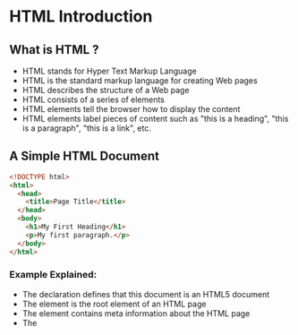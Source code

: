 # HTML Introduction

## What is HTML ?

- HTML stands for Hyper Text Markup Language
- HTML is the standard markup language for creating Web pages
- HTML describes the structure of a Web page
- HTML consists of a series of elements
- HTML elements tell the browser how to display the content
- HTML elements label pieces of content such as "this is a heading", "this is a paragraph", "this is a link", etc.

## A Simple HTML Document

```html
<!DOCTYPE html>
<html>
  <head>
    <title>Page Title</title>
  </head>
  <body>
    <h1>My First Heading</h1>
    <p>My first paragraph.</p>
  </body>
</html>
```

### Example Explained:

- The <!DOCTYPE html> declaration defines that this document is an HTML5 document
- The <html> element is the root element of an HTML page
- The <head> element contains meta information about the HTML page
- The <title> element specifies a title for the HTML page (which is shown in the browser's title bar or in the page's tab)
- The <body> element defines the document's body, and is a container for all the visible contents, such as headings, paragraphs, images, hyperlinks, tables, lists, etc.
- The <h1> element defines a large heading
- The <p> element defines a paragraph

## What is an HTML Element?

An HTML element is defined by a start tag, some content, and an end tag:

<tagname> Content goes here... </tagname>

The HTML element is everything from the start tag to the end tag:

<h1>My First Heading</h1>
<p>My first paragraph.</p>

Note: Some HTML elements have no content (like the <br> element). These elements are called empty elements. Empty elements do not have an end tag!

## Web Browsers:

The purpose of a web browser (Chrome, Edge, Firefox, Safari) is to read HTML documents and display them correctly.

A browser does not display the HTML tags, but uses them to determine how to display the document:

Note: The content inside the <body> section will be displayed in a browser. The content inside the <title> element will be shown in the browser's title bar or in the page's tab.
